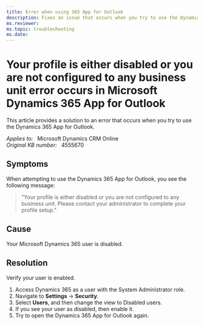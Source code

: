 ```yaml
---
title: Error when using 365 App for Outlook
description: Fixes an issue that occurs when you try to use the Dynamics 365 App for Outlook.
ms.reviewer: 
ms.topic: troubleshooting
ms.date: 
---
```

# Your profile is either disabled or you are not configured to any business unit error occurs in Microsoft Dynamics 365 App for Outlook

This article provides a solution to an error that occurs when you try to use the Dynamics 365 App for Outlook.

_Applies to:_ &nbsp; Microsoft Dynamics CRM Online  
_Original KB number:_ &nbsp; 4555670

## Symptoms

When attempting to use the Dynamics 365 App for Outlook, you see the following message:

> "Your profile is either disabled or you are not configured to any business unit. Please contact your administrator to complete your profile setup."

## Cause

Your Microsoft Dynamics 365 user is disabled.

## Resolution

Verify your user is enabled.

1. Access Dynamics 365 as a user with the System Administrator role.
2. Navigate to **Settings** -> **Security**.
3. Select **Users**, and then change the view to Disabled users.
4. If you see your user as disabled, then enable it.
5. Try to open the Dynamics 365 App for Outlook again.
